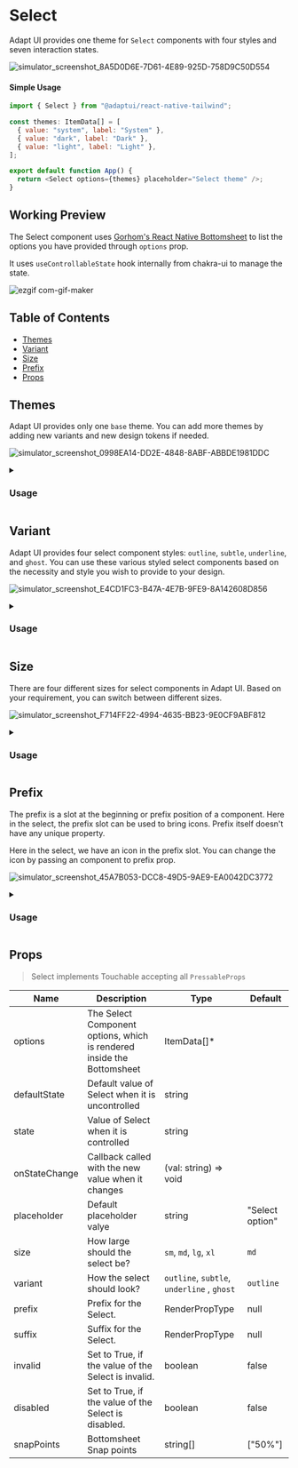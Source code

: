 # Select

Adapt UI provides one theme for `Select` components with four styles and seven interaction states.

![simulator_screenshot_8A5D0D6E-7D61-4E89-925D-758D9C50D554](https://user-images.githubusercontent.com/35562287/202125786-e9626cb0-7298-462e-8e21-9a7748429bff.png)


#### Simple Usage

```js
import { Select } from "@adaptui/react-native-tailwind";

const themes: ItemData[] = [
  { value: "system", label: "System" },
  { value: "dark", label: "Dark" },
  { value: "light", label: "Light" },
];

export default function App() {
  return <Select options={themes} placeholder="Select theme" />;
}
```


## Working Preview

The Select component uses [Gorhom's React Native Bottomsheet](https://github.com/gorhom/react-native-bottom-sheet) to list the options you have provided through `options` prop. 

It uses `useControllableState` hook internally from chakra-ui to manage the state. 

![ezgif com-gif-maker](https://user-images.githubusercontent.com/35562287/202174467-53e1d2f8-caed-4fc1-8f04-7a4a9c361084.gif)


## Table of Contents

- [Themes](#themes)
- [Variant](#variant)
- [Size](#size)
- [Prefix](#prefix)
- [Props](#props)

## Themes

Adapt UI provides only one `base` theme. You can add more themes by adding new variants and new design tokens if needed.

![simulator_screenshot_0998EA14-DD2E-4848-8ABF-ABBDE1981DDC](https://user-images.githubusercontent.com/35562287/202126465-3ee5aa8b-818b-4683-a7d7-80ad56734d85.png)

<details>

<summary>
  <h3>Usage</h3>
</summary>
  
```js
import { Select, useTheme } from "@adaptui/react-native-tailwind"

export default function App() { 
  const tailwind = useTheme(); 
  return (
    <>
      <Select
        style={tailwind.style("w-60")}
        variant="subtle"
        size="xl"
        placeholder="Select a payment mode"
      />
    </> 
  ) 
}
```
</details>

## Variant

Adapt UI provides four select component styles: `outline`, `subtle`, `underline`, and `ghost`. 
You can use these various styled select components based on the necessity and style you wish to provide to your design.

![simulator_screenshot_E4CD1FC3-B47A-4E7B-9FE9-8A142608D856](https://user-images.githubusercontent.com/35562287/202127995-45a517ee-b7cb-4fcd-b88e-67aafabf0993.png)

<details>
<summary>
  <h3>Usage</h3>
</summary>

```js
import { Select, useTheme } from "@adaptui/react-native-tailwind"

export default function App() {
  const tailwind = useTheme();
  return (
    <>
     <Select placeholder="Select a payment mode" />;
     <Select variant="subtle" placeholder="Select theme" />;
     <Select variant="underline" placeholder="Select an option" />;
     <Select variant="ghost" placeholder="Toggle list" />;

    </>
  )
}
```
</details>

## Size

There are four different sizes for select components in Adapt UI. Based on your requirement, you can switch between different sizes.

![simulator_screenshot_F714FF22-4994-4635-BB23-9E0CF9ABF812](https://user-images.githubusercontent.com/35562287/202128316-6400bde3-81f4-4f52-852c-284a99294642.png)

<details>
<summary>
  <h3>Usage</h3>
</summary>

```js
import { Select, useTheme } from "@adaptui/react-native-tailwind";

export default function App() {
  const tailwind = useTheme();
  return (
    <>
      <Select size="sm" placeholder="Select gender" /> 
      <Select placeholder="Select gender" />
      <Select size="lg" placeholder="Select gender" />
      <Select size="xl" placeholder="Select gender" />
    </>
  );
}
```

</details>

## Prefix

The prefix is a slot at the beginning or prefix position of a component. Here in the select, the prefix slot can be used to bring icons. Prefix itself doesn't have any unique property.

Here in the select, we have an icon in the prefix slot. You can change the icon by passing an <Icon /> component to prefix prop.

![simulator_screenshot_45A7B053-DCC8-49D5-9AE9-EA0042DC3772](https://user-images.githubusercontent.com/35562287/202129117-d1e065d3-3c0c-496d-9b18-8365ff8afe19.png)

<details>
<summary>
  <h3>Usage</h3>
</summary>

```js
import { Select, useTheme, DefaultUser, Calendar, Icon } from "@adaptui/react-native-tailwind";

export default function App() {
  const tailwind = useTheme();
  return (
    <>
      <Select size="xl" placeholder="Pick a date" prefix={<Icon icon={<Calendar />} />}  />
      <Select size="xl" placeholder="Select user" prefix={<Icon icon={<DefaultUser />} />} />
    </>
  );
}
```

</details>

## Props


> Select implements Touchable accepting all `PressableProps`

| Name          | Description                                                            | Type                                       | Default         |
|---------------|------------------------------------------------------------------------|--------------------------------------------|-----------------|
| options       | The Select Component options, which is rendered inside the Bottomsheet | ItemData[]*                                |                 |
| defaultState  | Default value of Select when it is uncontrolled                        | string                                     |                 |
| state         | Value of Select when it is controlled                                  | string                                     |                 |
| onStateChange | Callback called with the new value when it changes                     | (val: string) => void                      |                 |
| placeholder   | Default placeholder valye                                              | string                                     | "Select option" |
| size          | How large should the select be?                                        | `sm`, `md`, `lg`, `xl`                     | `md`            |
| variant       | How the select should look?                                            | `outline`, `subtle`, `underline` , `ghost` | `outline`       |
| prefix        | Prefix for the Select.                                                 | RenderPropType                             | null            |
| suffix        | Suffix for the Select.                                                 | RenderPropType                             | null            |
| invalid       | Set to True, if the value of the Select is invalid.                    | boolean                                    | false           |
| disabled      | Set to True, if the value of the Select is disabled.                   | boolean                                    | false           |
| snapPoints    | Bottomsheet Snap points                                                | string[]                                   | ["50%"]         |
